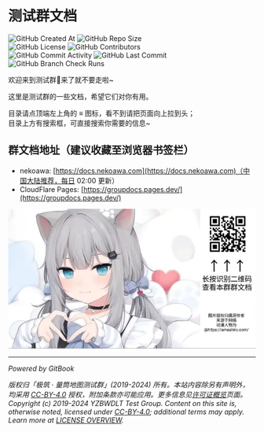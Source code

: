 # 测试群文档

![GitHub Created At](https://img.shields.io/github/created-at/PumpkinJui/groupdocs?style=for-the-badge)
![GitHub Repo Size](https://img.shields.io/github/repo-size/PumpkinJui/groupdocs?style=for-the-badge)  
![GitHub License](https://img.shields.io/github/license/PumpkinJui/groupdocs?style=for-the-badge)
![GitHub Contributors](https://img.shields.io/github/contributors-anon/PumpkinJui/groupdocs?style=for-the-badge)  
![GitHub Commit Activity](https://img.shields.io/github/commit-activity/t/PumpkinJui/groupdocs?style=for-the-badge)
![GitHub Last Commit](https://img.shields.io/github/last-commit/PumpkinJui/groupdocs?display_timestamp=author&style=for-the-badge)
![GitHub Branch Check Runs](https://img.shields.io/github/check-runs/PumpkinJui/groupdocs/main?style=for-the-badge)

欢迎来到测试群👋来了就不要走啦~

这里是测试群的一些文档，希望它们对你有用。

目录请点顶端左上角的 ≡ 图标，看不到请把页面向上拉到头；  
目录上方有搜索框，可直接搜索你需要的信息~

## 群文档地址（建议收藏至浏览器书签栏）

- nekoawa: [https://docs.nekoawa.com](https://docs.nekoawa.com)（中国大陆推荐，每日 02:00 更新）
- CloudFlare Pages: [https://groupdocs.pages.dev/](https://groupdocs.pages.dev/)

![扫码查看群文档](assets/readme.jpg)

---

*Powered by GitBook* <!-- markdownlint-disable-line MD036 -->

*版权归「极筑 · 量筒地图测试群」(2019-2024) 所有。本站内容除另有声明外，均采用 [CC-BY-4.0](https://creativecommons.org/licenses/by/4.0/deed.zh-hans) 授权，附加条款亦可能应用。更多信息见[许可证概览](about/license_overview_zh.md)页面。*  
*Copyright (c) 2019-2024 YZBWDLT Test Group. Content on this site is, otherwise noted, licensed under [CC-BY-4.0](https://creativecommons.org/licenses/by/4.0/deed.en); additional terms may apply. Learn more at [LICENSE OVERVIEW](about/license_overview_en.md).*
